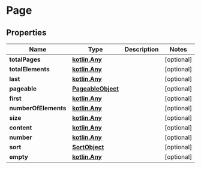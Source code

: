 # Page

## Properties
Name | Type | Description | Notes
------------ | ------------- | ------------- | -------------
**totalPages** | [**kotlin.Any**](.md) |  |  [optional]
**totalElements** | [**kotlin.Any**](.md) |  |  [optional]
**last** | [**kotlin.Any**](.md) |  |  [optional]
**pageable** | [**PageableObject**](PageableObject.md) |  |  [optional]
**first** | [**kotlin.Any**](.md) |  |  [optional]
**numberOfElements** | [**kotlin.Any**](.md) |  |  [optional]
**size** | [**kotlin.Any**](.md) |  |  [optional]
**content** | [**kotlin.Any**](.md) |  |  [optional]
**number** | [**kotlin.Any**](.md) |  |  [optional]
**sort** | [**SortObject**](SortObject.md) |  |  [optional]
**empty** | [**kotlin.Any**](.md) |  |  [optional]
